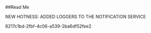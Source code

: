 ﻿##Read Me

NEW HOTNESS: ADDED LOGGERS TO THE NOTIFICATION SERVICE

8217c1bd-2fbf-4c06-a539-2ba6df52fee2
